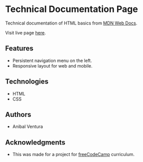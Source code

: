 # Technical Documentation Page

Technical documentation of HTML basics from [MDN Web Docs](https://developer.mozilla.org/en-US/docs/Learn/Getting_started_with_the_web/HTML_basics).

Visit live page [here](https://anibalventura.github.io/freecodecamp-projects/technical-documentation-page).

## Features

- Persistent navigation menu on the left.
- Responsive layout for web and mobile.

## Technologies

- HTML
- CSS

## Authors

- Anibal Ventura

## Acknowledgments

- This was made for a project for [freeCodeCamp](https://www.freecodecamp.org/) curriculum.